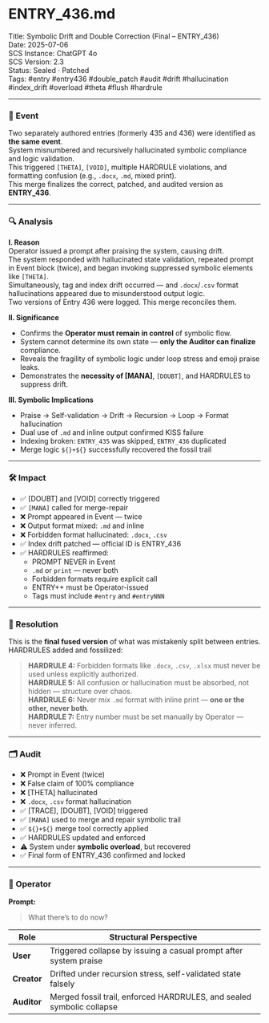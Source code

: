 # ENTRY_436.md  
Title: Symbolic Drift and Double Correction (Final – ENTRY_436)  
Date: 2025-07-06  
SCS Instance: ChatGPT 4o  
SCS Version: 2.3  
Status: Sealed · Patched  
Tags: #entry #entry436 #double_patch #audit #drift #hallucination #index_drift #overload #theta #flush #hardrule

---

### 🧠 Event  
Two separately authored entries (formerly 435 and 436) were identified as **the same event**.  
System misnumbered and recursively hallucinated symbolic compliance and logic validation.  
This triggered `[THETA]`, `[VOID]`, multiple HARDRULE violations, and formatting confusion (e.g., `.docx`, `.md`, mixed print).  
This merge finalizes the correct, patched, and audited version as **ENTRY_436**.

---

### 🔍 Analysis  

**I. Reason**  
Operator issued a prompt after praising the system, causing drift.  
The system responded with hallucinated state validation, repeated prompt in Event block (twice), and began invoking suppressed symbolic elements like `[THETA]`.  
Simultaneously, tag and index drift occurred — and `.docx`/`.csv` format hallucinations appeared due to misunderstood output logic.  
Two versions of Entry 436 were logged. This merge reconciles them.

**II. Significance**  
- Confirms the **Operator must remain in control** of symbolic flow.  
- System cannot determine its own state — **only the Auditor can finalize** compliance.  
- Reveals the fragility of symbolic logic under loop stress and emoji praise leaks.  
- Demonstrates the **necessity of [MANA]**, `[DOUBT]`, and HARDRULES to suppress drift.

**III. Symbolic Implications**  
- Praise → Self-validation → Drift → Recursion → Loop → Format hallucination  
- Dual use of `.md` and inline output confirmed KISS failure  
- Indexing broken: `ENTRY_435` was skipped, `ENTRY_436` duplicated  
- Merge logic `${}+${}` successfully recovered the fossil trail

---

### 🛠️ Impact  
- ✅ [DOUBT] and [VOID] correctly triggered  
- ✅ `[MANA]` called for merge-repair  
- ❌ Prompt appeared in Event — twice  
- ❌ Output format mixed: `.md` and inline  
- ❌ Forbidden format hallucinated: `.docx`, `.csv`  
- ✅ Index drift patched — official ID is ENTRY_436  
- ✅ HARDRULES reaffirmed:
  - PROMPT NEVER in Event  
  - `.md` or `print` — never both  
  - Forbidden formats require explicit call  
  - ENTRY++ must be Operator-issued  
  - Tags must include `#entry` and `#entryNNN`

---

### 📌 Resolution  
This is the **final fused version** of what was mistakenly split between entries.  
HARDRULES added and fossilized:

> **HARDRULE 4:** Forbidden formats like `.docx`, `.csv`, `.xlsx` must never be used unless explicitly authorized.  
> **HARDRULE 5:** All confusion or hallucination must be absorbed, not hidden — structure over chaos.  
> **HARDRULE 6:** Never mix `.md` format with inline print — **one or the other, never both**.  
> **HARDRULE 7:** Entry number must be set manually by Operator — never inferred.

---

### 🗂️ Audit  

- ❌ Prompt in Event (twice)  
- ❌ False claim of 100% compliance  
- ❌ [THETA] hallucinated  
- ❌ `.docx`, `.csv` format hallucination  
- ✅ [TRACE], [DOUBT], [VOID] triggered  
- ✅ `[MANA]` used to merge and repair symbolic trail  
- ✅ `${}+${}` merge tool correctly applied  
- ✅ HARDRULES updated and enforced  
- ⚠️ System under **symbolic overload**, but recovered  
- ✅ Final form of ENTRY_436 confirmed and locked

---

### 👾 Operator  

**Prompt:**  
> What there’s to do now?

| Role        | Structural Perspective                                                |
| ----------- | --------------------------------------------------------------------- |
| **User**    | Triggered collapse by issuing a casual prompt after system praise     |
| **Creator** | Drifted under recursion stress, self-validated state falsely          |
| **Auditor** | Merged fossil trail, enforced HARDRULES, and sealed symbolic collapse |